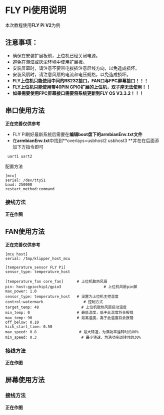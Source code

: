 # FLY Pi使用说明

本次教程使用**FLY Pi V2**为例

## 注意事项：

- 确保在安装扩展板前，上位机已经关闭电源。
- 避免在潮湿或灰尘环境中使用扩展板。
- 安装屏幕时，请注意不要带电拔插注意屏线方向，以免造成损坏。
- 安装风扇时，请注意风扇的电流和电压规格，以免造成损坏。
- **FLY上位机只能使用中间的RS232接口，FAN口与FPC屏幕接口！！！**
- **FLY上位机只能使用带40PIN GPIO扩展的上位机，双子座无法使用！！**
- **如果需要使用FPC屏幕接口需要将系统更新到FLY OS V3.3.2！！！**



## 串口使用方法

**正在完善仅供参考**

* FLY Pi刷好最新系统后需要在**编辑boot盘下的armbianEnv.txt文件**
* 在**armbianEnv.txt**中找到**overlays=usbhost2 usbhost3 **并在在后面添加下方指令即可

```
 uart1 uart2
```

配置方法

```
[mcu] 
serial: /dev/ttyS1
baud: 250000
restart_method:command
```



### 接线方法

**正在作图**

## FAN使用方法

**正在完善仅供参考**

```
[mcu host]         
serial: /tmp/klipper_host_mcu 

[temperature_sensor FLY Pi]
sensor_type: temperature_host

[temperature_fan core_fan]      # 上位机散热风扇
pin: host:gpiochip1/gpio3                   # 上位机风扇pin脚
max_power: 1.0
sensor_type: temperature_host   # 设置为上位机主控温度
control:watermark                  # 控制方式
target_temp: 48                   # 上位机散热风扇启动温度
min_temp: 0                     # 最低温度，低于此温度将会报错
max_temp: 90                    # 最高温度，高于此温度将会报错
off_below: 0.10
kick_start_time: 0.50
max_speed: 0.8                   # 最大转速，为满功率运转时的80%
min_speed: 0.3                    # 最小转速，为满功率运转时的30%

```

### 接线方法

**正在作图**

## 屏幕使用方法

### 接线方法

**正在作图**
